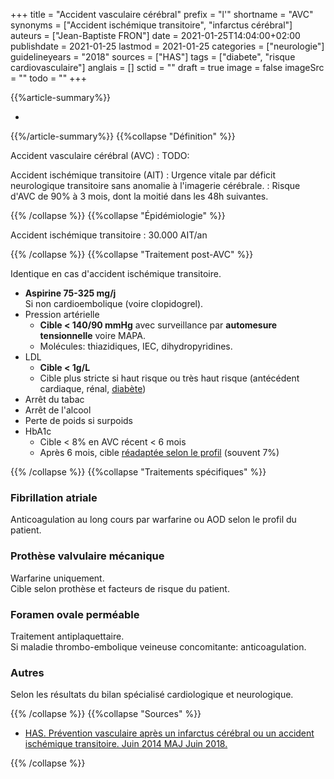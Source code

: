 +++
title = "Accident vasculaire cérébral"
prefix = "l'"
shortname = "AVC"
synonyms = ["Accident ischémique transitoire", "infarctus cérébral"]
auteurs = ["Jean-Baptiste FRON"]
date = 2021-01-25T14:04:00+02:00
publishdate = 2021-01-25
lastmod = 2021-01-25
categories = ["neurologie"]
guidelineyears = "2018"
sources = ["HAS"]
tags = ["diabete", "risque cardiovasculaire"]
anglais = []
sctid = ""
draft = true
image = false
imageSrc = ""
todo = ""
+++

{{%article-summary%}}

- 

{{%/article-summary%}}
{{%collapse "Définition" %}}

Accident vasculaire cérébral (AVC)
: TODO:

Accident ischémique transitoire (AIT)
: Urgence vitale par déficit neurologique transitoire sans anomalie à l'imagerie cérébrale.
: Risque d'AVC de 90% à 3 mois, dont la moitié dans les 48h suivantes.

{{% /collapse %}}
{{%collapse "Épidémiologie" %}}

Accident ischémique transitoire
: 30.000 AIT/an

{{% /collapse %}}
{{%collapse "Traitement post-AVC" %}}

Identique en cas d'accident ischémique transitoire.

- **Aspirine 75-325 mg/j**  
Si non cardioembolique (voire clopidogrel).
- Pression artérielle  
  - **Cible < 140/90 mmHg** avec surveillance par **automesure tensionnelle** voire MAPA.
  - Molécules: thiazidiques, IEC, dihydropyridines.
- LDL
  - **Cible < 1g/L**
  - Cible plus stricte si haut risque ou très haut risque (antécédent cardiaque, rénal, [diabète](< relref "diabete-type-2.md" >))
- Arrêt du tabac
- Arrêt de l'alcool
- Perte de poids si surpoids
- HbA1c
  - Cible < 8% en AVC récent < 6 mois
  - Après 6 mois, cible [réadaptée selon le profil](< relref "diabete-type-2.md" >) (souvent 7%)

{{% /collapse %}}
{{%collapse "Traitements spécifiques" %}}

### Fibrillation atriale

Anticoagulation au long cours par warfarine ou AOD selon le profil du patient.

### Prothèse valvulaire mécanique

Warfarine uniquement.  
Cible selon prothèse et facteurs de risque du patient.

### Foramen ovale perméable

Traitement antiplaquettaire.  
Si maladie thrombo-embolique veineuse concomitante: anticoagulation.

### Autres

Selon les résultats du bilan spécialisé cardiologique et neurologique.

{{% /collapse %}}
{{%collapse "Sources" %}}

- [HAS. Prévention vasculaire après un infarctus cérébral ou un accident ischémique transitoire. Juin 2014 MAJ Juin 2018.](https://www.has-sante.fr/upload/docs/application/pdf/2014-09/avc_synthese_des_recommandations.pdf)

{{% /collapse %}}
